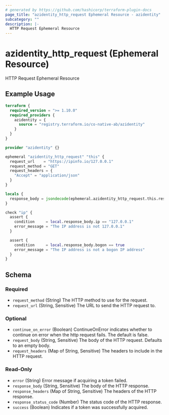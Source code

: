 ```yaml
---
# generated by https://github.com/hashicorp/terraform-plugin-docs
page_title: "azidentity_http_request Ephemeral Resource - azidentity"
subcategory: ""
description: |-
  HTTP Request Ephemeral Resource
---
```


# azidentity_http_request (Ephemeral Resource)

HTTP Request Ephemeral Resource

## Example Usage

```terraform
terraform {
  required_version = ">= 1.10.0"
  required_providers {
    azidentity = {
      source = "registry.terraform.io/co-native-ab/azidentity"
    }
  }
}

provider "azidentity" {}

ephemeral "azidentity_http_request" "this" {
  request_url    = "https://ipinfo.io/127.0.0.1"
  request_method = "GET"
  request_headers = {
    "Accept" = "application/json"
  }
}

locals {
  response_body = jsondecode(ephemeral.azidentity_http_request.this.response_body)
}

check "ip" {
  assert {
    condition     = local.response_body.ip == "127.0.0.1"
    error_message = "The IP address is not 127.0.0.1"
  }

  assert {
    condition     = local.response_body.bogon == true
    error_message = "The IP address is not a bogon IP address"
  }
}
```

<!-- schema generated by tfplugindocs -->
## Schema

### Required

- `request_method` (String) The HTTP method to use for the request.
- `request_url` (String, Sensitive) The URL to send the HTTP request to.

### Optional

- `continue_on_error` (Boolean) ContinueOnError indicates whether to continue on error when the http request fails. The default is false.
- `request_body` (String, Sensitive) The body of the HTTP request. Defaults to an empty body.
- `request_headers` (Map of String, Sensitive) The headers to include in the HTTP request.

### Read-Only

- `error` (String) Error message if acquiring a token failed.
- `response_body` (String, Sensitive) The body of the HTTP response.
- `response_headers` (Map of String, Sensitive) The headers of the HTTP response.
- `response_status_code` (Number) The status code of the HTTP response.
- `success` (Boolean) Indicates if a token was successfully acquired.
